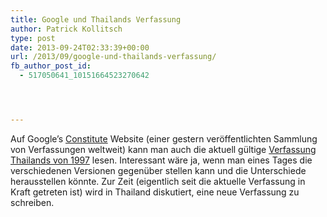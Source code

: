 ```yaml
---
title: Google und Thailands Verfassung
author: Patrick Kollitsch
type: post
date: 2013-09-24T02:33:39+00:00
url: /2013/09/google-und-thailands-verfassung/
fb_author_post_id:
  - 517050641_10151664523270642




---
```

Auf Google&#8217;s [Constitute][1] Website (einer gestern veröffentlichten Sammlung von Verfassungen weltweit) kann man auch die aktuell gültige [Verfassung Thailands von 1997][2] lesen. Interessant wäre ja, wenn man eines Tages die verschiedenen Versionen gegenüber stellen kann und die Unterschiede herausstellen könnte. Zur Zeit (eigentlich seit die aktuelle Verfassung in Kraft getreten ist) wird in Thailand diskutiert, eine neue Verfassung zu schreiben.

 [1]: https://www.constituteproject.org/
 [2]: https://www.constituteproject.org/constitution/Thailand_2007.pdf